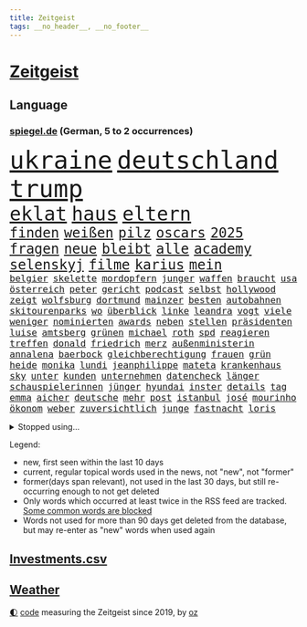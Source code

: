 ```yaml
---
title: Zeitgeist
tags: __no_header__, __no_footer__
---
```


# [Zeitgeist](https://oliz.io/zeitgeist/)

## Language

<h3><a href="https://www.spiegel.de" target="_blank">spiegel.de</a> (German, 5 to 2 occurrences)</h3>
<p style="font-family:monospace">
<span style="font-size:32pt"><a href="news_links.html#ukraine" class="current">ukraine</a></span>
<span style="font-size:32pt"><a href="news_links.html#deutschland" class="current">deutschland</a></span>
<span style="font-size:32pt"><a href="news_links.html#trump" class="current">trump</a></span>
<br>
<span style="font-size:25pt"><a href="news_links.html#eklat" class="current">eklat</a></span>
<span style="font-size:25pt"><a href="news_links.html#haus" class="current">haus</a></span>
<span style="font-size:25pt"><a href="news_links.html#eltern" class="current">eltern</a></span>
<br>
<span style="font-size:18pt"><a href="news_links.html#finden" class="current">finden</a></span>
<span style="font-size:18pt"><a href="news_links.html#weißen" class="current">weißen</a></span>
<span style="font-size:18pt"><a href="news_links.html#pilz" class="new">pilz</a></span>
<span style="font-size:18pt"><a href="news_links.html#oscars" class="current">oscars</a></span>
<span style="font-size:18pt"><a href="news_links.html#2025" class="current">2025</a></span>
<span style="font-size:18pt"><a href="news_links.html#fragen" class="current">fragen</a></span>
<span style="font-size:18pt"><a href="news_links.html#neue" class="current">neue</a></span>
<span style="font-size:18pt"><a href="news_links.html#bleibt" class="current">bleibt</a></span>
<span style="font-size:18pt"><a href="news_links.html#alle" class="current">alle</a></span>
<span style="font-size:18pt"><a href="news_links.html#academy" class="current">academy</a></span>
<span style="font-size:18pt"><a href="news_links.html#selenskyj" class="current">selenskyj</a></span>
<span style="font-size:18pt"><a href="news_links.html#filme" class="current">filme</a></span>
<span style="font-size:18pt"><a href="news_links.html#karius" class="current">karius</a></span>
<span style="font-size:18pt"><a href="news_links.html#mein" class="current">mein</a></span>
<br>
<span style="font-size:12pt"><a href="news_links.html#belgier" class="current">belgier</a></span>
<span style="font-size:12pt"><a href="news_links.html#skelette" class="new">skelette</a></span>
<span style="font-size:12pt"><a href="news_links.html#mordopfern" class="new">mordopfern</a></span>
<span style="font-size:12pt"><a href="news_links.html#junger" class="current">junger</a></span>
<span style="font-size:12pt"><a href="news_links.html#waffen" class="current">waffen</a></span>
<span style="font-size:12pt"><a href="news_links.html#braucht" class="current">braucht</a></span>
<span style="font-size:12pt"><a href="news_links.html#usa" class="current">usa</a></span>
<span style="font-size:12pt"><a href="news_links.html#österreich" class="current">österreich</a></span>
<span style="font-size:12pt"><a href="news_links.html#peter" class="current">peter</a></span>
<span style="font-size:12pt"><a href="news_links.html#gericht" class="current">gericht</a></span>
<span style="font-size:12pt"><a href="news_links.html#podcast" class="current">podcast</a></span>
<span style="font-size:12pt"><a href="news_links.html#selbst" class="current">selbst</a></span>
<span style="font-size:12pt"><a href="news_links.html#hollywood" class="current">hollywood</a></span>
<span style="font-size:12pt"><a href="news_links.html#zeigt" class="current">zeigt</a></span>
<span style="font-size:12pt"><a href="news_links.html#wolfsburg" class="current">wolfsburg</a></span>
<span style="font-size:12pt"><a href="news_links.html#dortmund" class="current">dortmund</a></span>
<span style="font-size:12pt"><a href="news_links.html#mainzer" class="current">mainzer</a></span>
<span style="font-size:12pt"><a href="news_links.html#besten" class="current">besten</a></span>
<span style="font-size:12pt"><a href="news_links.html#autobahnen" class="current">autobahnen</a></span>
<span style="font-size:12pt"><a href="news_links.html#skitourenparks" class="new">skitourenparks</a></span>
<span style="font-size:12pt"><a href="news_links.html#wo" class="current">wo</a></span>
<span style="font-size:12pt"><a href="news_links.html#überblick" class="current">überblick</a></span>
<span style="font-size:12pt"><a href="news_links.html#linke" class="current">linke</a></span>
<span style="font-size:12pt"><a href="news_links.html#leandra" class="new">leandra</a></span>
<span style="font-size:12pt"><a href="news_links.html#vogt" class="new">vogt</a></span>
<span style="font-size:12pt"><a href="news_links.html#viele" class="current">viele</a></span>
<span style="font-size:12pt"><a href="news_links.html#weniger" class="current">weniger</a></span>
<span style="font-size:12pt"><a href="news_links.html#nominierten" class="current">nominierten</a></span>
<span style="font-size:12pt"><a href="news_links.html#awards" class="current">awards</a></span>
<span style="font-size:12pt"><a href="news_links.html#neben" class="current">neben</a></span>
<span style="font-size:12pt"><a href="news_links.html#stellen" class="current">stellen</a></span>
<span style="font-size:12pt"><a href="news_links.html#präsidenten" class="current">präsidenten</a></span>
<span style="font-size:12pt"><a href="news_links.html#luise" class="current">luise</a></span>
<span style="font-size:12pt"><a href="news_links.html#amtsberg" class="new">amtsberg</a></span>
<span style="font-size:12pt"><a href="news_links.html#grünen" class="current">grünen</a></span>
<span style="font-size:12pt"><a href="news_links.html#michael" class="current">michael</a></span>
<span style="font-size:12pt"><a href="news_links.html#roth" class="current">roth</a></span>
<span style="font-size:12pt"><a href="news_links.html#spd" class="current">spd</a></span>
<span style="font-size:12pt"><a href="news_links.html#reagieren" class="current">reagieren</a></span>
<span style="font-size:12pt"><a href="news_links.html#treffen" class="current">treffen</a></span>
<span style="font-size:12pt"><a href="news_links.html#donald" class="current">donald</a></span>
<span style="font-size:12pt"><a href="news_links.html#friedrich" class="current">friedrich</a></span>
<span style="font-size:12pt"><a href="news_links.html#merz" class="current">merz</a></span>
<span style="font-size:12pt"><a href="news_links.html#außenministerin" class="current">außenministerin</a></span>
<span style="font-size:12pt"><a href="news_links.html#annalena" class="current">annalena</a></span>
<span style="font-size:12pt"><a href="news_links.html#baerbock" class="current">baerbock</a></span>
<span style="font-size:12pt"><a href="news_links.html#gleichberechtigung" class="current">gleichberechtigung</a></span>
<span style="font-size:12pt"><a href="news_links.html#frauen" class="current">frauen</a></span>
<span style="font-size:12pt"><a href="news_links.html#grün" class="current">grün</a></span>
<span style="font-size:12pt"><a href="news_links.html#heide" class="current">heide</a></span>
<span style="font-size:12pt"><a href="news_links.html#monika" class="current">monika</a></span>
<span style="font-size:12pt"><a href="news_links.html#lundi" class="new">lundi</a></span>
<span style="font-size:12pt"><a href="news_links.html#jeanphilippe" class="new">jeanphilippe</a></span>
<span style="font-size:12pt"><a href="news_links.html#mateta" class="new">mateta</a></span>
<span style="font-size:12pt"><a href="news_links.html#krankenhaus" class="current">krankenhaus</a></span>
<span style="font-size:12pt"><a href="news_links.html#sky" class="current">sky</a></span>
<span style="font-size:12pt"><a href="news_links.html#unter" class="current">unter</a></span>
<span style="font-size:12pt"><a href="news_links.html#kunden" class="current">kunden</a></span>
<span style="font-size:12pt"><a href="news_links.html#unternehmen" class="current">unternehmen</a></span>
<span style="font-size:12pt"><a href="news_links.html#datencheck" class="new">datencheck</a></span>
<span style="font-size:12pt"><a href="news_links.html#länger" class="current">länger</a></span>
<span style="font-size:12pt"><a href="news_links.html#schauspielerinnen" class="current">schauspielerinnen</a></span>
<span style="font-size:12pt"><a href="news_links.html#jünger" class="new">jünger</a></span>
<span style="font-size:12pt"><a href="news_links.html#hyundai" class="new">hyundai</a></span>
<span style="font-size:12pt"><a href="news_links.html#inster" class="new">inster</a></span>
<span style="font-size:12pt"><a href="news_links.html#details" class="current">details</a></span>
<span style="font-size:12pt"><a href="news_links.html#tag" class="current">tag</a></span>
<span style="font-size:12pt"><a href="news_links.html#emma" class="current">emma</a></span>
<span style="font-size:12pt"><a href="news_links.html#aicher" class="current">aicher</a></span>
<span style="font-size:12pt"><a href="news_links.html#deutsche" class="current">deutsche</a></span>
<span style="font-size:12pt"><a href="news_links.html#mehr" class="current">mehr</a></span>
<span style="font-size:12pt"><a href="news_links.html#post" class="current">post</a></span>
<span style="font-size:12pt"><a href="news_links.html#istanbul" class="current">istanbul</a></span>
<span style="font-size:12pt"><a href="news_links.html#josé" class="new">josé</a></span>
<span style="font-size:12pt"><a href="news_links.html#mourinho" class="current">mourinho</a></span>
<span style="font-size:12pt"><a href="news_links.html#ökonom" class="current">ökonom</a></span>
<span style="font-size:12pt"><a href="news_links.html#weber" class="current">weber</a></span>
<span style="font-size:12pt"><a href="news_links.html#zuversichtlich" class="current">zuversichtlich</a></span>
<span style="font-size:12pt"><a href="news_links.html#junge" class="current">junge</a></span>
<span style="font-size:12pt"><a href="news_links.html#fastnacht" class="new">fastnacht</a></span>
<span style="font-size:12pt"><a href="news_links.html#loris" class="current">loris</a></span>
</p>
<details>
<summary>Stopped using...</summary>
<p class="former" style="font-size:12pt">
gefordert(1592) chelsea(1591) französische(1591) heißt(1591) pakistan(1591) anwalt(1590) investoren(1590) leichter(1590) belarus(1589) entwurf(1589) gerichtshof(1589) rufen(1588) schwerer(1588) ausländische(1587) begründung(1587) gefasst(1587) konfrontiert(1587) verkehrsminister(1587) vorsitzende(1587) joachim(1586) landesregierung(1586) sicherheitskräfte(1586) stolz(1586) 2018(1585) 75(1585) besetzt(1585) eindruck(1585) fotos(1585) heftig(1585) militärs(1585) rezept(1585) bayerns(1584) forderung(1584) kanzleramt(1584) niederlanden(1584) paul(1584) 6(1583) polens(1583) unglück(1583) welle(1583) weltweite(1583) wirkung(1583) bisherige(1582) blockieren(1582) lebte(1582) razzia(1582) riss(1582) skandal(1582) volker(1582) vorübergehend(1582) 22(1581) 50000(1581) besucher(1581) löste(1581) mordes(1581) fußballer(1580) verurteilte(1580) gemeldet(1579) verkaufen(1579) verstärkt(1579) wiederholt(1579) illegalen(1578) klubs(1578) restaurants(1578) englische(1577) publikum(1577) trainiert(1577) welchen(1577) rekord(1576) geschäftsführer(1574) versuchte(1574) vorgaben(1574) bestehen(1573) milliarde(1573) satz(1573) starker(1573) wachstum(1571) holocaust(1570) beiträge(1569) besuchen(1568) schnellen(1566) bäume(1564) drängen(1564) tiefen(1564) streitet(1563) auflagen(1561) gouverneur(1561) umgeht(1561) favorit(1558) abhängig(1554) abstieg(1554) einkommen(1546) iranischen(1546) staatlichen(1540) plattform(1534) hitler(1521) last(1518) carlos(1437) mitverantwortlich(1396) verlag(1393) durchbruch(1355) kolumbien(1340) kilogramm(1317) zugestimmt(1306) las(1296) börsen(1264) wissing(1262) offene(1244) ampelkoalition(1240) regierungschefin(1217) gestört(1190) ausgeben(1184) kompromiss(1166) öffentlichrechtlichen(1147) inhalte(1128) verschwinden(1123) fake(1106) ergeben(1101) triumphiert(1084) ankommt(1071) brandenburger(1071) kriegsverbrechen(1064) nationalelf(1046) fox(1041) crew(1033) anschuldigungen(1028) klopp(1018) hitze(1005) konzerte(1002) debattiert(992) titelverteidiger(982) veröffentlichen(973) digitale(946) revolution(930) offizielle(925) entkommen(910) angeblicher(889) tagelang(889) ereignet(887) begegnung(873) irland(869) 300000(860) knappe(857) männliche(857) parolen(848) autohersteller(841) schwarzer(837) billigt(828) gesprengt(821) verbrenner(815) lauter(805) jahresbeginn(796) 47(794) größeren(792) strafanzeige(791) praxis(780) ständig(747) alcaraz(745) baden(745) unruhe(734) georgien(726) lieferte(721) zuckerberg(719) instituts(714) gen(697) optionen(693) betrunkener(685) angerichtet(684) arbeitskräfte(682) gründung(678) victor(666) samuel(660) fisch(653) trikot(648) gelände(632) mohammed(626) ford(616) zahlungen(614) sandra(611) errichtet(608) ralf(607) renommierten(607) unterschied(607) 2013(600) anschluss(600) basis(599) überlegen(596) stellenabbau(595) benachteiligt(588) pass(588) queere(586) mutmaßliches(573) seele(572) football(569) nächster(562) forschern(560) wegovy(556) zweifelt(549) meyer(548) frank(543) ausnahmezustand(540) knie(539) american(535) dient(527) onkel(523) zurückhaltend(513) verfolgte(511) 76(508) darstellung(506) nagel(504) singen(500) duo(497) version(492) gravierenden(484) versuche(483) böse(482) kundgebung(482) nominierung(480) streifenwagen(479) schmerzen(477) wilde(476) gazastreifens(475) bestätigte(474) hamasgeiseln(474) kilometern(468) interne(467) versammelt(462) bettina(456) empfehlungen(456) staatssekretärin(455) einschnitte(453) signalisiert(450) hamasmassaker(447) geräten(446) ließe(441) geheimnisse(439) kontrolliert(438) demnächst(432) religiösen(428) positives(424) dubai(423) ermittlungsverfahren(421) riesigen(420) catherine(418) mehrfamilienhaus(416) teamkollegen(416) starkwatzinger(413) verstößt(412) gezahlt(410) machtwechsel(409) huthis(405) huthimiliz(404) wahr(404) anzugreifen(401) sendet(399) niemals(392) audi(391) raumfahrt(388) kinos(386) spannend(386) emobilität(385) satelliten(385) rüsten(384) siebzigerjahren(383) marken(377) potsdamer(375) prallte(375) rundfunk(375) rettete(368) erleichtert(367) jena(367) konzept(367) zurückziehen(367) pferd(366) vizepräsidentin(366) häusern(362) 74(354) chinesisches(354) rasch(353) strategische(353) andy(349) fertig(348) autofahrerin(346) riesiger(344) sabine(343) kreativ(342) schülerinnen(341) restaurant(340) beruflich(338) seltsamen(338) entlang(335) marihuana(333) fehlern(331) ali(328) bomben(328) ersatz(327) stemmt(327) vermont(326) verurteilter(326) schrank(323) bundesstaaten(322) drittes(322) rechtsradikale(320) spielten(317) augenhöhe(316) lieder(315) vegane(314) verdächtig(314) km/h(313) paket(313) sehe(312) depressive(311) größtes(311) iga(311) świątek(311) getreten(308) heimatland(308) netzwerke(308) türen(303) abgeschoben(302) boykottieren(301) escooter(301) louis(299) verlobung(299) versuchter(298) zehntausend(298) lachgas(295) technischen(295) verspielt(295) ablauf(293) ernstfall(290) akzeptieren(288) betrachtet(287) düstere(287) jessica(287) römische(287) kundschaft(285) aufhebung(282) europäischer(279) besuchte(278) flüchtlingslager(278) stationierung(278) forschenden(277) leitete(277) polarisiert(274) unbekanntes(274) tischtennis(272) bande(270) ausbreitung(269) verschärfung(269) amerikanerin(267) populär(265) begleitung(263) inszenieren(263) flick(262) hansi(262) auseinandersetzungen(261) derartige(261) steven(261) buhlt(260) rutschen(260) weltkriegs(260) meisterin(254) gewaltsamen(252) rekordsumme(252) alassad(246) kryptowährungen(244) matthew(244) geschäftsmann(243) smith(243) beschweren(242) vergaß(242) franken(241) außenseiter(240) linkenchefin(240) ross(240) stationen(239) einreiseverbot(238) mitleid(238) redaktion(238) erobern(237) harris(237) kamala(237) behält(236) kreative(235) verstärken(233) beschleunigt(231) durchaus(231) arabische(230) genießt(229) popsängerin(229) rutschte(229) gekämpft(228) reichste(228) hurrikan(227) mob(227) sprangen(227) usmilitär(225) wählten(225) beziehen(224) şahin(224) homeoffice(222) nuri(222) autounfall(221) demokrat(221) müdigkeit(219) 41(217) spacex(214) flughafens(213) 38jährige(211) externe(209) militärexperte(209) bundestags(208) eiszeit(208) löschen(206) verwüstung(206) anlegern(205) erkrankungen(205) zweijähriger(205) richtungen(204) sparkasse(204) unsicherheit(203) merkt(200) notfalls(199) verbandschef(199) follower(196) pennsylvania(196) theorie(196) erweist(194) änderung(194) muhammad(193) nationalistische(192) secret(192) vertretern(191) transformation(189) ausbrechen(187) ifoindex(186) jemen(186) schwerin(186) symbole(186) kripo(185) todesfälle(185) scheiterten(184) weint(184) redete(183) eisbären(182) one(182) baschar(181) ceo(180) erleichtern(180) lukaschenko(180) verfolgungsjagd(180) paralympics(179) charts(178) gelegentlich(177) verhängen(177) dhl(176) konzernchef(174) astronomie(172) süchtig(172) gíslason(170) preisgeld(170) rückführungen(170) gange(168) gegenangriff(168) ozempic(168) streichung(168) aufwachsen(167) intelligente(167) gianni(165) infantino(165) medikamenten(165) poesie(165) waffenhilfe(165) überwachen(165) begleiter(164) ohrfeige(164) tvrechte(164) danny(163) libyen(163) parallelen(163) unterbringung(163) variante(163) erstaunliche(162) jährlichen(162) ladesäulen(162) schwerdtner(162) spektakulärer(162) pakistanischen(161) gegenden(160) lobende(160) peinliche(160) absender(159) ahmad(159) winkt(159) parteifreund(158) benötigen(157) bezichtigt(156) cem(155) cybertruck(155) isabella(155) quentin(155) tarantino(155) verwickelt(155) özdemir(155) markige(153) schwanken(153) zulässig(152) gelangen(151) teller(151) galaxy(150) gesetzes(150) autoritäre(149) usbundesstaaten(149) betreuen(148) hugo(148) speziellen(148) stücke(148) gewehrt(147) liebhaber(147) recherchen(147) stärkt(147) einnahmen(146) feuerpause(146) karina(146) wahlleiter(146) wesentlich(144) frohms(143) heilige(143) merle(143) torhüterin(143) prominenter(142) festgehalten(141) annäherung(140) hama(140) jordanien(140) katastrophal(140) dokumenten(139) hofiert(139) produzentin(139) olivenöl(138) pamela(138) befragten(137) einkaufen(137) kaufprämie(137) schlugen(137) bauwerks(136) blume(136) unosicherheitsrat(136) ausgehen(135) krefeld(135) unbeeindruckt(135) diktatur(134) usgeschäft(134) auslaufen(133) entschärft(133) irgendwie(133) saintgermain(133) segnet(133) u(133) verliehen(132) weihnachten(132) diktators(131) oligarchen(130) wortwahl(129) kommandeur(128) eineinhalb(127) kühl(127) einfamilienhaus(126) drastischen(125) krankenstand(125) güterzug(124) inhalten(124) kräften(124) adhs(123) astronomen(123) paula(123) 182(122) asylanträge(122) minimal(122) vegas(122) veranstaltungen(122) hilflos(121) parker(121) antónio(120) dateien(120) guterres(120) photographer(120) regierungserklärung(120) unogeneralsekretär(120) year(120) intervention(119) option(119) tabellenspitze(119) wille(119) gegnern(118) hansjoachim(118) votum(118) zulasten(118) gedenkt(117) meistgesuchten(116) anträge(115) cdukandidat(115) göttingen(114) pearl(114) entdeckten(113) prognostiziert(113) tanken(113) rekordniveau(112) städtchen(112) größeres(111) houston(111) norbert(111) pflegeversicherung(111) eingriffe(110) bindung(109) hotelbrand(109) klassenzimmer(109) lebensgefährliche(109) straßenverkehrsordnung(108) dubaischokolade(107) kurskorrektur(107) meilenstein(107) süßigkeit(107) polizeikontrolle(106) uhaft(106) watzke(105) unosoldaten(104) australian(103) elektroschrott(103) erneuerbaren(103) leser(103) sancta(103) verlängerung(103) erinnerungskultur(102) grünenparteitag(102) kompetenz(102) costner(100) libyer(100) märtyrer(100) absoluter(99) radikal(99) unfallopfer(99) versicherungen(99) vertreibung(99) zusagen(99) koalitionsverhandlungen(98) kommissar(98) konzernen(98) regierungsangaben(98) schrittweise(98) energieagentur(97) psychiatrischen(97) selbstbewusst(97) verhängte(97) beobachtungen(96) bedrohungen(95) historikerin(95) abgelehnt(94) hinrichtungen(94) merkwürdige(94) spielerin(94) islamischer(93) lys(93) wunschzettel(93) baldigen(92) joseph(92) taurusmarschflugkörper(92) amorim(91) arbeitskosten(91) chalamet(91) gedenkveranstaltung(91) lucas(91) milliardenhöhe(91) timothée(91) trumpberater(91) ausstellung(90) bedient(90) erkämpft(90) familienministerin(90) kitzbühel(90) paus(90) singles(90) angehört(89) emails(89) jos(88) schwarzweißdenken(88) tarifrunde(88) tradwives(88) verstanden(88) wirtschaftsgipfel(88) aiwanger(87) computerprogramm(87) et(87) besitzerin(86) erschütterte(86) fußballklub(86) gavin(86) matratze(86) schwierigsten(86) siemens(86) straffrei(86) überfallen(86) filmindustrie(85) filmstar(85) friedensgipfel(85) heimatbesuch(85) nutzern(85) rudolf(85) rückzahlung(85) trickbetrüger(85) wahltermin(85) wortbruch(85) öffentlichrechtliche(85) bedeutende(84) blaupause(84) cyberstalking(84) durchgeführt(84) dylan(84) feministische(84) schläft(84) spätem(84) trashige(84) abschiebeoffensive(83) ampelaus(83) dhbauswahl(83) grandslamturnier(83) pessimistisch(83) wechseljahre(83) wundern(83) dienste(82) elektronische(82) funkt(82) provisorische(82) rallye(82) bejubeln(81) brasilianer(81) demontiert(81) gasse(81) getrübt(81) hantierte(81) heutiger(81) mordurteil(81) überrollte(81) fulda(80) urban(80) unheimliche(79) wahlsiegs(79) überlegungen(79) alfred(78) elektroantrieb(78) grenzschutz(78) helm(78) neuesten(78) projekten(78) radsportler(78) berüchtigten(77) quälte(77) sparsam(77) wiese(77) aufgeladene(76) gewalttätigen(76) luftverkehr(76) meghan(76) rangnick(76) uskongress(76) vereidigung(76) zocken(76) apotheke(75) ferne(75) gejagt(75) hegen(75) inklusion(75) herrmann(74) hinunter(74) illegales(74) mahnende(74) patientenakte(74) royale(74) turbulente(74) entlassene(73) gestrichen(73) habermas(73) horizont(73) sanieren(73) amtseinführung(72) beitragserhöhungen(72) feder(72) gasthof(72) verfassungswidriger(72) bischöfin(71) epa(71) weisheit(71) annektieren(70) befürchteten(70) fähigkeiten(70) karriereplattform(70) schweinfurt(70) windpark(70) belagern(69) domenico(69) gasindustrie(69) geschmuggelt(69) sensationeller(69) verheerende(69) vierjähriger(69) alive(68) bankfiliale(68) befassen(68) boxlegende(68) ne(68) sexiest(68) wasserversorgung(68) general(67) offizier(67) schmerzt(67) styles(67) umzingelt(67) 01(66) 800000(66) bestürzung(66) erbarmen(66) jamel(66) mehmet(66) produkt(66) tanz(66) umgestürzte(66) verletzlich(66) inszenierungen(65) motive(65) problemlösung(65) spiegelanalyse(65) trio(65) augenzeugin(64) brutto(64) söldner(64) überraschender(64) business(63) einigte(63) nachgewiesen(63) rabattpreise(63) reedereien(63) skiweltcup(63) spiegelbildungsnewsletter(63) unterdrückte(63) weltbühne(63) üppig(63) einfuhren(62) lockern(62) politico(62) fasziniert(61) intakt(61) mcconaughey(61) medizinstudium(61) ubooten(61) ernannter(60) gesundheitsministerin(60) lenkrad(60) angefahren(59) antisemitischem(59) drapatyj(59) generalmajor(59) herausgeber(59) kontrahent(59) mychajlo(59) rätselhafte(59) aufbruchstimmung(58) berühmtester(58) einstecken(58) elektrosuv(58) heereschef(58) oscarnominierung(58) sehkraft(58) zurückzugeben(58) befreier(57) faire(57) feyenoord(57) kitten(57) oberbayern(57) ruben(57) weihnachtsmarkt(57) zündet(57) aufhorchen(56) bali(56) fußballwelt(56) günstiges(56) komische(56) wissenschaftlern(56) zurückschicken(56) begnadigt(55) geschäftslage(55) historikers(55) hungerstreik(55) omnipräsent(55) prüfbericht(55) unfair(55) waffenschmiede(55) anweisungen(54) bestandteil(54) militäroperation(54) metachef(53) ratschläge(53) zwillingstöchter(53) einheimischen(52) erweiterung(52) falschaussage(52) klassischer(52) runder(52) hartes(51) merlin(51) nüchtern(51) polzin(51) problemlos(51) rockband(51) schulschließungen(51) umsturz(51) beschwert(50) handyverbote(50) prinzen(50) rückte(50) supersonic(50) verwirrung(50) videoplattform(50) übergangsweise(50) interimstrainer(49) kapitolstürmer(49) parteichefs(49) schlagzeuger(49) tommy(49) umsonst(49) wmvergabe(49) fahrverbot(48) georgischen(48) kreuzbandriss(48) reichensteuer(48) schülern(48) showdown(48) syrerinnen(48) vorschlagen(48) wahlprogramm(48) bewusstlos(47) doug(47) flagge(47) mittelmaß(47) musicalthriller(47) symptomen(47) verhandlung(47) adidas(46) haushalten(46) kochbücher(46) mogelpackung(46) scherzt(46) siebenmal(46) adolf(45) begnadigung(45) coburg(45) produktionen(45) stoppten(45) wirtschaftsgemeinschaft(45) angetan(44) brugger(44) bytedance(44) community(44) politikerdynastie(44) syrern(44) topform(44) varta(44) abruf(43) bundesinnenministerium(43) genderverbot(43) einklagen(42) erdöl(42) ingolstadt(42) treppe(42) wachsam(42) autokonzerne(41) basiert(41) beurteilen(41) erbeuten(41) kauflaune(41) mysteriöser(41) stolpert(41) verbraucherstimmung(41) erbeutet(40) freiwilligen(40) hasskriminalität(40) kylie(40) summer(40) übergangsminister(40) begab(39) chefcoach(39) hammerwerfen(39) heiklen(39) lockte(39) stapel(39) ökostrom(39) bundesligaspiel(38) kihype(38) nöten(38) physiker(38) politikwechsel(38) reiste(38) verteuert(38) zentraler(38) 52(37) anstellt(37) bundestagsabgeordneter(37) grünenabgeordneter(37) panamakanal(37) preisträger(37) ranghohe(37) tauschen(37) zubereitung(37) zweifelhaften(37) ausreichend(36) besitz(36) betonen(36) exfdpminister(36) grünenkanzlerkandidat(36) mccartney(36) meldungen(36) menschenmenge(36) präsent(36) verstörende(36) überstehen(36) behinderung(35) betrogenen(35) crewmitglieder(35) gesuchten(35) massives(35) ungemach(35) vorteil(35) innovationen(34) polizeiinspektion(34) schutzstatus(34) säule(34) weckten(34) aufzuhören(33) androhung(32) breites(32) geringere(32) hopkins(32) putzen(32) traumata(32) tritten(32) zahlungsunfähig(32) anfassen(31) bastian(31) dominieren(31) eingezogen(31) grenzschützer(31) intime(31) superreiche(31) winterkorn(31) abzocke(30) royalen(30) schottlands(30) schreckt(30) 179(29) 77(29) gerechtigkeit(29) gruß(29) jeju(29) linkenpolitikerin(29) metzgerei(29) olympiagold(29) ostdeutschen(29) schreckmoment(29) vermelden(29) abgelaufen(28) angesammelt(28) eingeschlafen(28) feuerwehrleute(28) künstlichen(28) treu(28) zufälle(28) demenz(27) erweitern(27) gültig(27) salman(27) thüringischen(27) unglaublicher(27) verkaufsverbot(27) viertelfinaleinzug(27) wiege(27) oligarchie(26) plädoyer(26) road(26) seid(26) tunesien(26) ausscheiden(25) einigt(25) partys(25) verfallen(25) geist(24) kistartup(24) rührende(24) theorien(24) trauerfeier(24) gentleman(23) gesetzentwurf(23) steiner(23) 33000(22) abhängigkeit(22) alternden(22) premierministerin(22) reisetipps(22) sechzigerjahren(22) verweigern(22) aufwendigen(21) behinderte(21) exnationalspieler(21) gläubige(21) grundstück(21) kälte(21) podcastfolge(21) spiegelcartoonisten(21) umbruch(21) wintersturm(21) großfeuer(20) innsbruck(20) sauer(20) skirennfahrer(20) abgrenzen(19) alicesalomonhochschule(19) călin(19) dicke(19) geimpft(19) georgescu(19) rumänischen(19) schleswigholsteins(19) verdreht(19) waldbränden(19) personenschutz(18) 6000(17) entsprechender(17) epische(17) regionalen(17) völter(17) gefechten(16) gesundheitsexpertin(16) kimodellen(16) pilger(16) routine(16) starlink(16) verschleiert(16) besorgniserregend(15) brennen(15) einbauen(15) schlichtungsstelle(15) sozialbeiträge(15) wirtschaftskompetenz(15) abfahrt(14) früheres(14) hindus(14) kuckuckskind(14) partnerinnen(14) uskapitol(14) abfindung(13) bademeister(13) dänischer(13) erhärtet(13) kaliforniens(13) newsom(13) schiffen(13) starbucks(13) tijuana(13) andrea(12) aufbau(12) disput(12) faktenchecks(12) giftig(12) hassrede(12) institutionalisierte(12) naziherrschaft(12) naziregimes(12) ukrainehilfe(12) verkaufszahlen(12) alhilal(11) davos(11) edgar(11) fahrzeughalter(11) kiste(11) porträtfoto(11) stores(11)
</p>
</details>
<p>Legend:
<ul>
<li><span class="new">new</span>, first seen within the last 10 days</li>
<li><span class="current">current</span>, regular topical words used in the news, not "new", not "former"</li>
<li><span class="former">former(days span relevant)</span>, not used in the last 30 days, but still re-occurring enough to not get deleted</li>
<li>Only words which occurred at least twice in the RSS feed are tracked. <a href="language/filters.py">Some common words are blocked</a></li>
<li>Words not used for more than 90 days get deleted from the database, but may re-enter as "new" words when used again</li>
</ul>
</p>

## [Investments](investments.html)[.csv](investments.csv)

## [Weather](weather.html)

<footer>
<a href="javascript:toggleTheme()" class="nav">🌓</a>
<a href="https://github.com/ooz/zeitgeist">code</a> measuring the Zeitgeist since 2019, by <a href="https://oliz.io">oz</a>
</footer>

